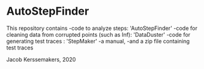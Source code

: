 # AutoStepFinder

This repository contains 
-code to analyze steps: 'AutoStepFinder'
-code for cleaning data from corrupted points (such as Inf): 'DataDuster'
-code for generating test traces : 'StepMaker'
-a manual,
-and a zip file containing test traces

Jacob Kerssemakers, 2020
